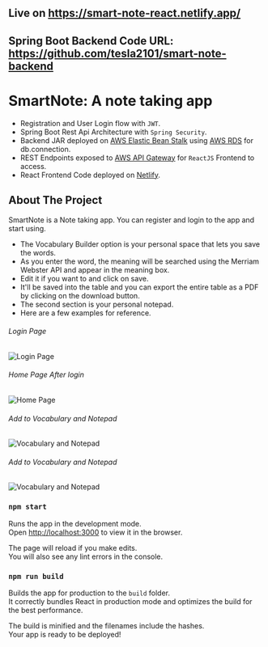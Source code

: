## Live on https://smart-note-react.netlify.app/
## Spring Boot Backend Code URL: https://github.com/tesla2101/smart-note-backend


# SmartNote: A note taking app

- Registration and User Login flow with `JWT`.
- Spring Boot Rest Api Architecture with `Spring Security`.
- Backend JAR deployed on [AWS Elastic Bean Stalk](https://aws.amazon.com/elasticbeanstalk/) using [AWS RDS](https://aws.amazon.com/rds/) for db.connection. 
- REST Endpoints exposed to [AWS API Gateway](https://aws.amazon.com/api-gateway/) for `ReactJS` Frontend to access.
- React Frontend Code deployed on [Netlify](https://www.netlify.com/).

<!-- ABOUT THE PROJECT -->
## About The Project
SmartNote is a Note taking app. You can register and login to the app and start using.
* The Vocabulary Builder option is your personal space that lets you save the words.
* As you enter the word, the meaning will be searched using the Merriam Webster API and appear in the meaning box.
* Edit it if you want to and click on save. 
* It'll be saved into the table and you can export the entire table as a PDF by clicking on the download button.
* The second section is your personal notepad.
* Here are a few examples for reference.

###### Login Page
![Login Page](https://github.com/tesla2101/assets/blob/main/smart-note1.png?raw=true)

###### Home Page After login
![Home Page](https://raw.githubusercontent.com/tesla2101/assets/main/smart-note2.png)

###### Add to Vocabulary and Notepad
![Vocabulary and Notepad](https://raw.githubusercontent.com/tesla2101/assets/main/smart-note3.png)

###### Add to Vocabulary and Notepad
![Vocabulary and Notepad](https://raw.githubusercontent.com/tesla2101/assets/main/smart-note3.png)



### `npm start`

Runs the app in the development mode.\
Open [http://localhost:3000](http://localhost:3000) to view it in the browser.

The page will reload if you make edits.\
You will also see any lint errors in the console.

### `npm run build`

Builds the app for production to the `build` folder.\
It correctly bundles React in production mode and optimizes the build for the best performance.

The build is minified and the filenames include the hashes.\
Your app is ready to be deployed!



